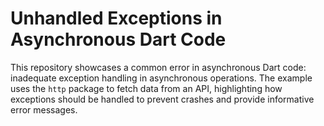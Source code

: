 # Unhandled Exceptions in Asynchronous Dart Code

This repository showcases a common error in asynchronous Dart code:  inadequate exception handling in asynchronous operations. The example uses the `http` package to fetch data from an API, highlighting how exceptions should be handled to prevent crashes and provide informative error messages.